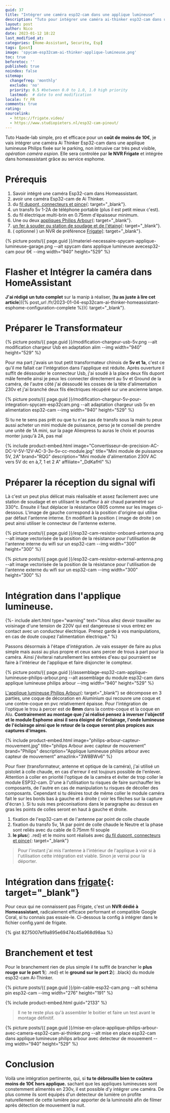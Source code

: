 ```yaml
---
guid: 37
title: "Intégrer une caméra esp32-cam dans une applique lumineuse"
description: "Tuto pour intégrer une caméra ai-thinker esp32-cam dans une applique lumineuse de garage en mode spycam pour moins de 10€"
layout: post
author: Nico
date: 2023-01-12 18:22
last_modified_at: 
categories: [Home-Assistant, Securite, Esp]
tags: [post]
image: 'spycam-esp32cam-ai-thinker-applique-lumineuse.png'
toc: true
beforetoc: ''
published: true
noindex: false
sitemap:
  changefreq: 'monthly'
  exclude: 'no'
  priority: 0.5 #between 0.0 to 1.0, 1.0 high priority
  lastmod:  # date to end modification
locale: fr_FR
comments: true
rating:  
sourcelink:
  - https://frigate.video/
  - https://www.studiopieters.nl/esp32-cam-pinout/
---
```


Tuto Haade-lab simple, pro et efficace pour un **coût de moins de 10€**, je vais intégrer une caméra Ai Thinker Esp32-cam dans une applique lumineuse Philips fixée sur le parking, non intrusive car très peut visible, *opération caméra espion.* Elle sera controlée par **le NVR Frigate** et intégrée dans homeassistant grâce au service esphome.

# Prérequis
1. Savoir intégré une caméra Esp32-cam dans Homeassistant.
2. avoir une caméra Esp32-cam de Ai Thinker.
3. du [fil dupont, connecteurs et pince](https://s.click.aliexpress.com/e/_DDtM9rZ){: target="_blank"}.
4. un transfo 5v 1-2A de téléphone portable (plus il est petit mieux c'est).
5. du fil électrique multi-brin en 0.75mm d'épaisseur minimum.
6. Une ou deux [appliques Philips Arbour](https://amzn.to/3W8BWv6){: target="_blank"}.
7. [un fer à souder ou station de soudage et de l'étaing](https://s.click.aliexpress.com/e/_DBNhnb1){: target="_blank"}.
8. ( optionnel ) un NVR de préférence [Frigate](https://frigate.video/){: target="_blank"}.


{% picture posts/{{ page.guid }}/materiel-necessaire-spycam-applique-lumineuse-garage.png --alt spycam dans applique lumineuse avecesp32-cam pour 6€ --img width="940" height="529" %}


# Flasher et Intégrer la caméra dans HomeAssistant

**J'ai rédigé un tuto complet** sur la manip à réaliser, [**tu as juste à lire cet article**]({% post_url /fr/2023-01-04-esp32cam-ai-thinker-homeassistant-esphome-configuration-complete %}){: target="_blank"}.

# Préparer le Transformateur

{% picture posts/{{ page.guid }}/modification-chargeur-usb-5v.png --alt modification chargeur Usb en adaptation alim --img width="940" height="529" %}

Pour ma part j'avais un tout petit transformateur chinois de **5v et 1a**, c'est ce qu'il me fallait car l'intégration dans l'applique est réduite. Après ouverture il suffit de déssouder le connecteur Usb, j'ai soudé à la place deux fils dupont mâle femelle ainsi je peux les connecter directement au 5v et Ground de la caméra, de l'autre côté j'ai déssoudé les cosses de la tête d'alimentation 230v et j'ai branché deux fils électriques récupéré sur une ancienne lampe.

{% picture posts/{{ page.guid }}/modification-chargeur-5v-pour-integration-spycam-esp32cam.png --alt adaptation chargeur usb 5v en alimentation esp32-cam --img width="940" height="529" %}

Si tu ne te sens pas prêt ou que tu n'as pas de transfo sous la main tu peux aussi acheter un mini module de puissance, perso je te conseil de prendre une unité de 1A mini, sur la page Aliexpress tu auras le choix et pourras monter jusqu'à 2A, pas mal

{% include product-embed.html image="Convertisseur-de-precision-AC-DC-V-5V-12V-AC-3-3v-5v-cc-module.jpg" title="Mini module de puissance 5V, 2A" brand="RQG" description="Mini module d'alimentation 230V AC vers 5V dc en à,7, 1 et 2 A" affiliate="_DdKafHl" %}

# Préparer la réception du signal wifi

Là c'est un peut plus délicat mais réalisable et assez facilement avec une station de soudage et en utilisant le souffleur à air chaud paramétré sur 330°c. Ensuite il faut déplacer la résistance 0805 comme sur les images ci-dessous. L'image de gauche correspond à la position d'origine qui utilise par défaut l'antenne interne. En modifiant la position ( image de droite ) on peut ainsi utiliser le connecteur de l'antenne externe.

{% picture posts/{{ page.guid }}/esp32-cam-resistor-onboard-antenna.png --alt image vectorisée de la position de la résistance pour l'utilisation de l'antenne interne du wifi sur un esp32-cam --img width="300" height="300" %}

{% picture posts/{{ page.guid }}/esp32-cam-resistor-external-antenna.png --alt image vectorisée de la position de la résistance pour l'utilisation de l'antenne externe du wifi sur un esp32-cam --img width="300" height="300" %}

# Intégration dans l'applique lumineuse.

{%- include alert.html type="warning" text="Vous allez devoir travailler au voisinage d'une tension de 220V qui est dangereuse si vous entrez en contact avec un conducteur électrique. Prenez garde à vos manipulations, en cas de doute coupez l'alimentation électrique." %}

Passons désormais à l'étape d'intégration. Je vais essayer de faire au plus simple mais aussi au plus propre et ceux sans percer de trous à part pour la caméra. Ainsi j'éviterai naturellement les entrées d'eau qui pourraient se faire à l'intérieur de l'applique et faire disjoncter le compteur.

{% picture posts/{{ page.guid }}/assemblage-esp32-cam-applique-lumineuse-philips-arbour.png --alt assemblage du module esp32-cam dans applique lumineuse philips arbour --img width="940" height="529" %}

[L'applique lumineuse Philips Arbour](https://amzn.to/3W8BWv6){: target="_blank"} se décompose en 3 parties, une coque de décoration en Aluminium qui recouvre une coque et une contre-coque en pvc relativement épaisse. Pour l'intégration de l'optique le trou à percer est de **8mm** dans la contre-coque et la coque en Alu. 
**Contrairement au montage que j'ai réalisé pensez à inverser l'objectif et le module Esphome ainsi il sera éloigné de l'éclairage, l'onde lumineuse de l'éclairage ainsi que le retour de la coque seront plus propices aux captures d'images.**

{% include product-embed.html image="philips-arbour-capteur-mouvement.jpg" title="philips Arbour avec capteur de mouvement" brand="Philips" description="Applique lumineuse philips arbour avec capteur de mouvement" amazlink="3W8BWv6" %}

Pour fixer (transformateur, antenne et optique de la caméra), j'ai utilisé un pistolet à colle chaude, en cas d'erreur il est toujours possible de l'enlever. Attention à coller en priorité l'optique de la caméra et éviter de trop coller le module ESP32-cam. D'une à l'utilisation tu risques de faire surchauffer les composants, de l'autre en cas de manipulation tu risques de décoller des composants. Cependant si tu désires tout de même coller le module caméra fait le sur les bords bas à gauche et à droite ( voir les flèches sur la capture d'écran ). Si tu suis mes préconisations dans le paragraphe au dessus en gras les points de colles seront en haut à gauche et droite.

1. fixation de l'esp32-cam et de l'antenne par point de colle chaude
2. fixation du transfo 5v, 1A par point de colle chaude le Neutre et la phase sont reliés avec du cable de 0.75mm fil souple
3. **le plus**{: .red} et le moins sont réalisés avec [du fil dupont, connecteurs et pince](https://s.click.aliexpress.com/e/_DDtM9rZ){: target="_blank"}

> Pour l'instant j'ai mis l'antenne à l'intérieur de l'applique à voir si à l'utilisation cette intégration est viable. Sinon je verrai pour la déporter.

# Intégration dans [frigate](https://frigate.video/){: target="_blank"}

Pour ceux qui ne connaissent pas Frigate, c'est un **NVR dédié à Homeassistant**, radicalement efficace performant et compatible Google Coral, si tu connais pas essaie-le. Ci-dessous la config à intégrer dans le fichier config.yaml de frigate.

{% gist 8275007ef9a895e69474c45a968d98aa %}

# Branchement et test

Pour le branchement rien de plus simple il te suffit de brancher le **plus rouge sur le port 1**{: .red} et le **ground sur le port 2**{: .black} du module esp32-cam Ai-Thinker.

{% picture posts/{{ page.guid }}/pin-cable-esp32-cam.png --alt schéma pin esp32-cam --img width="276" height="191" %}

{% include product-embed.html guid="2133" %}

> Il ne te reste plus qu'à assembler le boitier et faire un test avant le montage définitif. 

{% picture posts/{{ page.guid }}/mise-en-place-applique-philips-arbour-avec-camera-esp32-cam-ai-thinker.png --alt mise en place esp32-cam dans applique lumineuse philips arbour avec detecteur de mouvement --img width="940" height="529" %}

# Conclusion

Voilà une intégration pertinente, qui, si **tu te débrouille bien te coûtera moins de 10€ hors applique.** sachant que les appliques lumineuses sont constemment alimentés en 230v, il est possible d'y intégrer une caméra. De plus comme ils sont équipés d'un detecteur de lumière on profite naturellement de cette lumière pour apporter de la luminosité afin de filmer après détection de mouvement la nuit.

